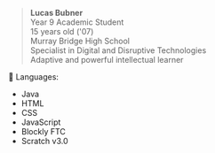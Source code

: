 > <b>Lucas Bubner</b>  
Year 9 Academic Student  
15 years old ('07)  
Murray Bridge High School  
Specialist in Digital and Disruptive Technologies  
Adaptive and powerful intellectual learner  

💾 Languages:  
- Java
- HTML
- CSS
- JavaScript
- Blockly FTC
- Scratch v3.0
